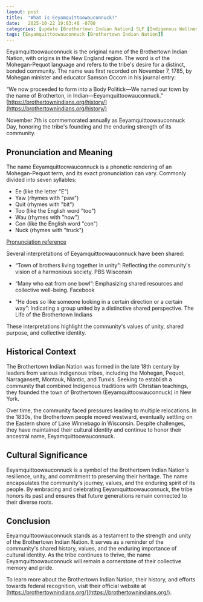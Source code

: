 ```yaml
---
layout: post
title:  "What is Eeyamquittoowauconnuck?"
date:   2025-10-22 19:03:46 -0700
categories: [update [Brothertown Indian Nation] SLF [Indigenous Wellness]]
tags: [Eeyamquittoowauconnuck [Brothertown Indian Nation]]
---
```


Eeyamquittoowauconnuck is the original name of the Brothertown Indian Nation, with origins in the New England region. The word is of the Mohegan-Pequot language and refers to the tribe's desire for a distinct, bonded community. The name was first recorded on November 7, 1785, by Mohegan minister and educator Samson Occom in his journal entry:

“We now proceeded to form into a Body Politick—We named our town by the name of Brotherton, in Indian—Eeyamquittoowauconnuck.” [https://brothertownindians.org/history/](https://brothertownindians.org/history/)

November 7th is commemorated annually as Eeyamquittoowauconnuck Day, honoring the tribe's founding and the enduring strength of its community.

## Pronunciation and Meaning
The name Eeyamquittoowauconnuck is a phonetic rendering of an Mohegan-Pequot term, and its exact pronunciation can vary. Commonly divided into seven syllables:

* Ee (like the letter "E")
* Yaw (rhymes with "paw")
* Quit (rhymes with "bit")
* Too (like the English word "too")
* Wau (rhymes with "how")
* Con (like the English word "con")
* Nuck (rhymes with "truck")

[Pronunciation reference](https://youtu.be/XAnNGURBopM?si=OD5JjludLA7O_6Yn&t=83)

Several interpretations of Eeyamquittoowauconnuck have been shared:

* “Town of brothers living together in unity”: Reflecting the community's vision of a harmonious society. PBS Wisconsin

* “Many who eat from one bowl”: Emphasizing shared resources and collective well-being. Facebook

* “He does so like someone looking in a certain direction or a certain way”: Indicating a group united by a distinctive shared perspective. The Life of the Brothertown Indians

These interpretations highlight the community's values of unity, shared purpose, and collective identity.

## Historical Context
The Brothertown Indian Nation was formed in the late 18th century by leaders from various Indigenous tribes, including the Mohegan, Pequot, Narragansett, Montauk, Niantic, and Tunxis. Seeking to establish a community that combined Indigenous traditions with Christian teachings, they founded the town of Brothertown (Eeyamquittoowauconnuck) in New York. 

Over time, the community faced pressures leading to multiple relocations. In the 1830s, the Brothertown people moved westward, eventually settling on the Eastern shore of Lake Winnebago in Wisconsin. Despite challenges, they have maintained their cultural identity and continue to honor their ancestral name, Eeyamquittoowauconnuck.

## Cultural Significance
Eeyamquittoowauconnuck is a symbol of the Brothertown Indian Nation's resilience, unity, and commitment to preserving their heritage. The name encapsulates the community's journey, values, and the enduring spirit of its people. By embracing and celebrating Eeyamquittoowauconnuck, the tribe honors its past and ensures that future generations remain connected to their diverse roots.

## Conclusion
Eeyamquittoowauconnuck stands as a testament to the strength and unity of the Brothertown Indian Nation. It serves as a reminder of the community's shared history, values, and the enduring importance of cultural identity. As the tribe continues to thrive, the name Eeyamquittoowauconnuck will remain a cornerstone of their collective memory and pride.

To learn more about the Brothertown Indian Nation, their history, and efforts towards federal recognition, visit their official website at [https://brothertownindians.org/](https://brothertownindians.org/).
